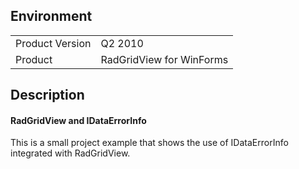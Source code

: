 ## Environment
<table>
	<tr>
		<td>Product Version</td>
		<td>Q2 2010</td>
	</tr>
	<tr>
		<td>Product</td>
		<td>RadGridView for WinForms</td>
	</tr>
</table>


## Description 

#### RadGridView and IDataErrorInfo

This is a small project example that shows the use of IDataErrorInfo integrated with RadGridView. 
